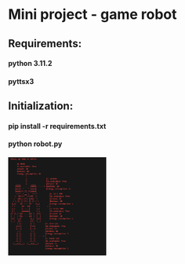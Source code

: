 # Mini project - game robot

## Requirements:  
#### python 3.11.2
#### pyttsx3 

## Initialization: 
#### pip install -r requirements.txt
#### python robot.py  

<a href="" target="_blank"> 
  <img src="https://github.com/Aceballos15/miniProjectRobot/blob/master/RobotRed.png" alt="Robot" width="200" height="200"/> 
 </a> 
